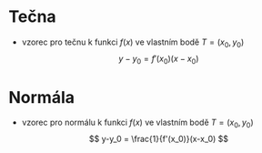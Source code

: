 # Tečna
- vzorec pro tečnu k funkci $f(x)$ ve vlastním bodě $T = (x_0, y_0)$
$$
y - y_0 = f'(x_0)(x-x_0)
$$
# Normála
- vzorec pro normálu k funkci $f(x)$ ve vlastním bodě $T = (x_0, y_0)$
$$
y-y_0 = \frac{1}{f'(x_0)}(x-x_0)
$$
